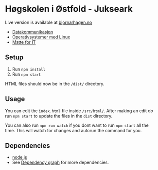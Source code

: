 # Høgskolen i Østfold - Jukseark

Live version is available at [bjornarhagen.no](https://bjornarhagen.no/_/skole/hio/2017/eksamensark)

- [Datakommunikasjon](https://bjornarhagen.no/_/skole/hio/2017/eksamensark/matte.html)
- [Operativsystemer med Linux](https://bjornarhagen.no/_/skole/hio/2017/eksamensark/linux.html)
- [Matte for IT](https://bjornarhagen.no/_/skole/hio/2017/eksamensark/datakom.html)

## Setup

1. Run `npm install`
2. Run `npm start`

HTML files should now be in the `/dist/` directory.

## Usage

You can edit the `index.html` file inside `/src/html/`.
After making an edit do run `npm start` to update the files in the `dist` directory.

You can also run `npm run watch` if you dont want to run `npm start` all the time.
This will watch for changes and autorun the command for you.

## Dependencies

- [node.js](https://nodejs.org/en/download/)
- See [Dependency graph](https://github.com/bjornarhagen/jukseark/network/dependencies) for more dependencies.
